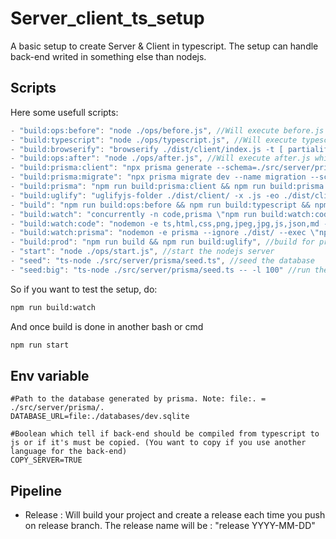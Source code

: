 # Server_client_ts_setup
A basic setup to create Server & Client in typescript. The setup can handle back-end writed in something else than nodejs.

## Scripts
Here some usefull scripts:
```js
- "build:ops:before": "node ./ops/before.js", //Will execute before.js which is code which must be executed before compilation
- "build:typescript": "node ./ops/typescript.js", //Will execute typescript.js which will compile typescript files
- "build:browserify": "browserify ./dist/client/index.js -t [ partialify --alsoAllow html --alsoAllow css --alsoAllow txt --alsoAllow md ] -t imgurify -o ./dist/client/index.js", //Browserify will transform compiled typescript files in js file which are understandable for the navigator
- "build:ops:after": "node ./ops/after.js", //Will execute after.js which is code which should be executed after compilation
- "build:prisma:client": "npx prisma generate --schema=./src/server/prisma/schema.prisma", //Generate the prisma library from prisma schema used to do query in back-end
- "build:prisma:migrate": "npx prisma migrate dev --name migration --schema=./src/server/prisma/schema.prisma", //If there is modification in the prisma schema, will apply them to the database.
- "build:prisma": "npm run build:prisma:client && npm run build:prisma:migrate", //Run the Prisma build chain
- "build:uglify": "uglifyjs-folder ./dist/client/ -x .js -eo ./dist/client/", //Minify the code
- "build": "npm run build:ops:before && npm run build:typescript && npm run build:browserify && npm run build:ops:after", //run the build chain
- "build:watch": "concurrently -n code,prisma \"npm run build:watch:code\" \"npm run build:watch:prisma\"", //run the build chain each time a file is saved
- "build:watch:code": "nodemon -e ts,html,css,png,jpeg,jpg,js,json,md --ignore ./dist/ --exec \"npm run build\"", //build the code each time a file is saved
- "build:watch:prisma": "nodemon -e prisma --ignore ./dist/ --exec \"npm run build:prisma\"", //build prisma each time a file is saved
- "build:prod": "npm run build && npm run build:uglify", //build for prod
- "start": "node ./ops/start.js", //start the nodejs server
- "seed": "ts-node ./src/server/prisma/seed.ts", //seed the database
- "seed:big": "ts-node ./src/server/prisma/seed.ts -- -l 100" //run the seed script 100x
```
So if you want to test the setup, do:
```bash
npm run build:watch
```
And once build is done in another bash or cmd
```bash
npm run start
```

## Env variable
```
#Path to the database generated by prisma. Note: file:. = ./src/server/prisma/.
DATABASE_URL=file:./databases/dev.sqlite

#Boolean which tell if back-end should be compiled from typescript to js or if it's must be copied. (You want to copy if you use another language for the back-end)
COPY_SERVER=TRUE
```

## Pipeline
- Release : Will build your project and create a release each time you push on release branch. The release name will be : "release YYYY-MM-DD"
